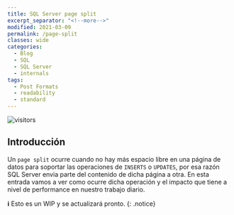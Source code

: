 ```yaml
---
title: SQL Server page split
excerpt_separator: "<!--more-->"
modified: 2021-03-09
permalink: /page-split
classes: wide
categories:
  - Blog
  - SQL
  - SQL Server
  - internals
tags:
  - Post Formats
  - readability
  - standard
---
```


![visitors](https://visitor-badge.glitch.me/badge?page_id=includewareok.blog.2021-03-09-page-split")

## Introducción
Un `page split` ocurre cuando no hay más espacio libre en una página de datos para soportar las operaciones de `INSERTS` o `UPDATES`, por esa razón SQL Server envia parte del contenido de dicha página a otra. En esta entrada vamos a ver como ocurre dicha operación y el impacto que tiene a nivel de performance en nuestro trabajo diario. 
<!--more-->

**:information_source:** 
Esto es un WIP y se actualizará pronto.
{: .notice}
